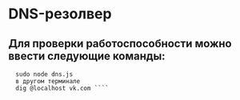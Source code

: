 # DNS-резолвер
## Для проверки работоспособности можно ввести следующие команды:
````  npm i 
  sudo node dns.js
  в другом терминале
  dig @localhost vk.com ````
